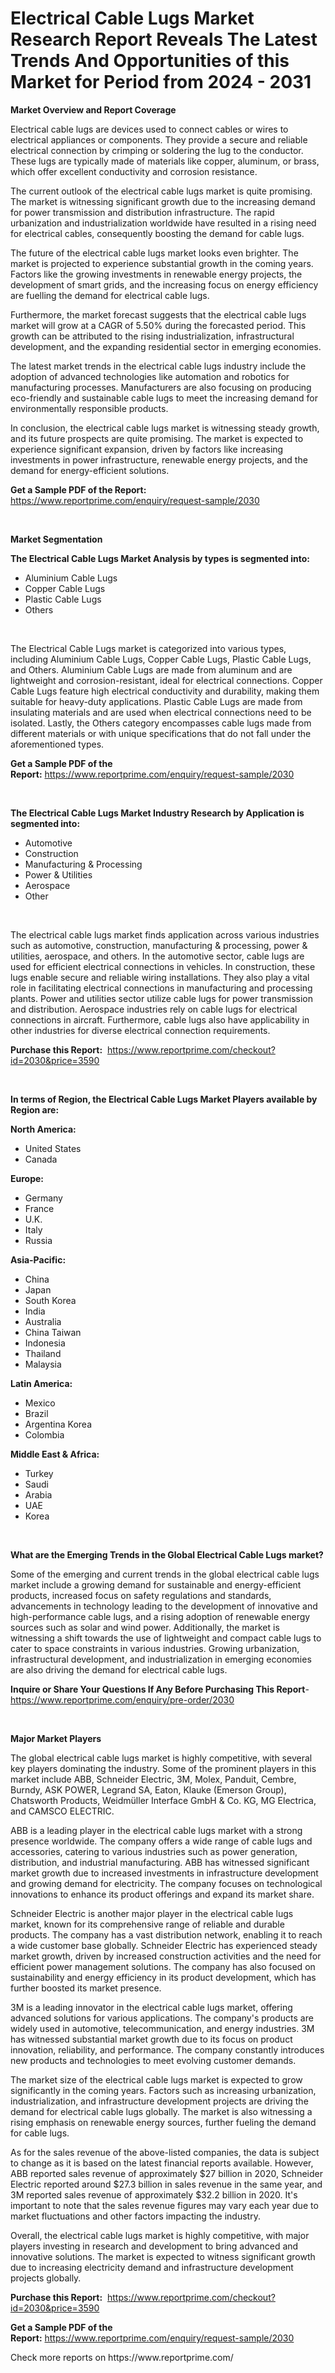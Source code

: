 <p><h1>Electrical Cable Lugs Market Research Report Reveals The Latest Trends And Opportunities of this Market for Period from 2024 - 2031</h1></p><p><strong>Market Overview and Report Coverage</strong></p>
<p><p>Electrical cable lugs are devices used to connect cables or wires to electrical appliances or components. They provide a secure and reliable electrical connection by crimping or soldering the lug to the conductor. These lugs are typically made of materials like copper, aluminum, or brass, which offer excellent conductivity and corrosion resistance.</p><p>The current outlook of the electrical cable lugs market is quite promising. The market is witnessing significant growth due to the increasing demand for power transmission and distribution infrastructure. The rapid urbanization and industrialization worldwide have resulted in a rising need for electrical cables, consequently boosting the demand for cable lugs.</p><p>The future of the electrical cable lugs market looks even brighter. The market is projected to experience substantial growth in the coming years. Factors like the growing investments in renewable energy projects, the development of smart grids, and the increasing focus on energy efficiency are fuelling the demand for electrical cable lugs.</p><p>Furthermore, the market forecast suggests that the electrical cable lugs market will grow at a CAGR of 5.50% during the forecasted period. This growth can be attributed to the rising industrialization, infrastructural development, and the expanding residential sector in emerging economies.</p><p>The latest market trends in the electrical cable lugs industry include the adoption of advanced technologies like automation and robotics for manufacturing processes. Manufacturers are also focusing on producing eco-friendly and sustainable cable lugs to meet the increasing demand for environmentally responsible products.</p><p>In conclusion, the electrical cable lugs market is witnessing steady growth, and its future prospects are quite promising. The market is expected to experience significant expansion, driven by factors like increasing investments in power infrastructure, renewable energy projects, and the demand for energy-efficient solutions.</p></p>
<p><strong>Get a Sample PDF of the Report:</strong> <a href="https://www.reportprime.com/enquiry/request-sample/2030">https://www.reportprime.com/enquiry/request-sample/2030</a></p>
<p>&nbsp;</p>
<p><strong>Market Segmentation</strong></p>
<p><strong>The Electrical Cable Lugs Market Analysis by types is segmented into:</strong></p>
<p><ul><li>Aluminium Cable Lugs</li><li>Copper Cable Lugs</li><li>Plastic Cable Lugs</li><li>Others</li></ul></p>
<p>&nbsp;</p>
<p><p>The Electrical Cable Lugs market is categorized into various types, including Aluminium Cable Lugs, Copper Cable Lugs, Plastic Cable Lugs, and Others. Aluminium Cable Lugs are made from aluminum and are lightweight and corrosion-resistant, ideal for electrical connections. Copper Cable Lugs feature high electrical conductivity and durability, making them suitable for heavy-duty applications. Plastic Cable Lugs are made from insulating materials and are used when electrical connections need to be isolated. Lastly, the Others category encompasses cable lugs made from different materials or with unique specifications that do not fall under the aforementioned types.</p></p>
<p><strong>Get a Sample PDF of the Report:</strong>&nbsp;<a href="https://www.reportprime.com/enquiry/request-sample/2030">https://www.reportprime.com/enquiry/request-sample/2030</a></p>
<p>&nbsp;</p>
<p><strong>The Electrical Cable Lugs Market Industry Research by Application is segmented into:</strong></p>
<p><ul><li>Automotive</li><li>Construction</li><li>Manufacturing & Processing</li><li>Power & Utilities</li><li>Aerospace</li><li>Other</li></ul></p>
<p>&nbsp;</p>
<p><p>The electrical cable lugs market finds application across various industries such as automotive, construction, manufacturing & processing, power & utilities, aerospace, and others. In the automotive sector, cable lugs are used for efficient electrical connections in vehicles. In construction, these lugs enable secure and reliable wiring installations. They also play a vital role in facilitating electrical connections in manufacturing and processing plants. Power and utilities sector utilize cable lugs for power transmission and distribution. Aerospace industries rely on cable lugs for electrical connections in aircraft. Furthermore, cable lugs also have applicability in other industries for diverse electrical connection requirements.</p></p>
<p><strong>Purchase this Report:</strong>&nbsp; <a href="https://www.reportprime.com/checkout?id=2030&price=3590">https://www.reportprime.com/checkout?id=2030&price=3590</a></p>
<p>&nbsp;</p>
<p><strong>In terms of Region, the Electrical Cable Lugs Market Players available by Region are:</strong></p>
<p>
    <p> <strong> North America: </strong>
        <ul>
            <li>United States</li>
            <li>Canada</li>
        </ul>
        </p> 
    <p> <strong> Europe: </strong>
        <ul>
            <li>Germany</li>
            <li>France</li>
            <li>U.K.</li>
            <li>Italy</li>
            <li>Russia</li>
        </ul>
        </p> 
    <p> <strong> Asia-Pacific: </strong>
        <ul>
            <li>China</li>
            <li>Japan</li>
            <li>South Korea</li>
            <li>India</li>
            <li>Australia</li>
            <li>China Taiwan</li>
            <li>Indonesia</li>
            <li>Thailand</li>
            <li>Malaysia</li>
        </ul>
        </p> 
    <p> <strong> Latin America: </strong>
        <ul>
            <li>Mexico</li>
            <li>Brazil</li>
            <li>Argentina Korea</li>
            <li>Colombia</li>
        </ul>
        </p> 
    <p> <strong> Middle East & Africa: </strong>
        <ul>
            <li>Turkey</li>
            <li>Saudi</li>
            <li>Arabia</li>
            <li>UAE</li>
            <li>Korea</li>
        </ul>
    </p>
    </p>
<p>&nbsp;</p>
<p><strong>What are the Emerging Trends in the Global Electrical Cable Lugs market?</strong></p>
<p><p>Some of the emerging and current trends in the global electrical cable lugs market include a growing demand for sustainable and energy-efficient products, increased focus on safety regulations and standards, advancements in technology leading to the development of innovative and high-performance cable lugs, and a rising adoption of renewable energy sources such as solar and wind power. Additionally, the market is witnessing a shift towards the use of lightweight and compact cable lugs to cater to space constraints in various industries. Growing urbanization, infrastructural development, and industrialization in emerging economies are also driving the demand for electrical cable lugs.</p></p>
<p><strong>Inquire or Share Your Questions If Any Before Purchasing This Report</strong>- <a href="https://www.reportprime.com/enquiry/pre-order/2030">https://www.reportprime.com/enquiry/pre-order/2030</a></p>
<p>&nbsp;</p>
<p><strong>Major Market Players</strong></p>
<p><p>The global electrical cable lugs market is highly competitive, with several key players dominating the industry. Some of the prominent players in this market include ABB, Schneider Electric, 3M, Molex, Panduit, Cembre, Burndy, ASK POWER, Legrand SA, Eaton, Klauke (Emerson Group), Chatsworth Products, Weidmüller Interface GmbH & Co. KG, MG Electrica, and CAMSCO ELECTRIC.</p><p>ABB is a leading player in the electrical cable lugs market with a strong presence worldwide. The company offers a wide range of cable lugs and accessories, catering to various industries such as power generation, distribution, and industrial manufacturing. ABB has witnessed significant market growth due to increased investments in infrastructure development and growing demand for electricity. The company focuses on technological innovations to enhance its product offerings and expand its market share.</p><p>Schneider Electric is another major player in the electrical cable lugs market, known for its comprehensive range of reliable and durable products. The company has a vast distribution network, enabling it to reach a wide customer base globally. Schneider Electric has experienced steady market growth, driven by increased construction activities and the need for efficient power management solutions. The company has also focused on sustainability and energy efficiency in its product development, which has further boosted its market presence.</p><p>3M is a leading innovator in the electrical cable lugs market, offering advanced solutions for various applications. The company's products are widely used in automotive, telecommunication, and energy industries. 3M has witnessed substantial market growth due to its focus on product innovation, reliability, and performance. The company constantly introduces new products and technologies to meet evolving customer demands.</p><p>The market size of the electrical cable lugs market is expected to grow significantly in the coming years. Factors such as increasing urbanization, industrialization, and infrastructure development projects are driving the demand for electrical cable lugs globally. The market is also witnessing a rising emphasis on renewable energy sources, further fueling the demand for cable lugs.</p><p>As for the sales revenue of the above-listed companies, the data is subject to change as it is based on the latest financial reports available. However, ABB reported sales revenue of approximately $27 billion in 2020, Schneider Electric reported around $27.3 billion in sales revenue in the same year, and 3M reported sales revenue of approximately $32.2 billion in 2020. It's important to note that the sales revenue figures may vary each year due to market fluctuations and other factors impacting the industry.</p><p>Overall, the electrical cable lugs market is highly competitive, with major players investing in research and development to bring advanced and innovative solutions. The market is expected to witness significant growth due to increasing electricity demand and infrastructure development projects globally.</p></p>
<p><strong>Purchase this Report:</strong>&nbsp;&nbsp;<a href="https://www.reportprime.com/checkout?id=2030&price=3590">https://www.reportprime.com/checkout?id=2030&price=3590</a></p>
<p></p>
<p><strong>Get a Sample PDF of the Report:</strong>&nbsp;<a href="https://www.reportprime.com/enquiry/request-sample/2030">https://www.reportprime.com/enquiry/request-sample/2030</a></p>
<p>Check more reports on https://www.reportprime.com/</p>